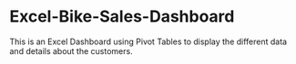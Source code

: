 # Excel-Bike-Sales-Dashboard
This is an Excel Dashboard using Pivot Tables to display the different data and details about the customers.
